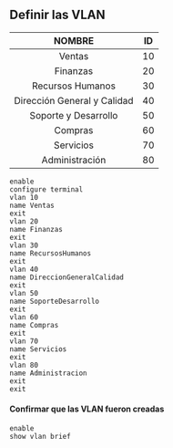 ## Definir las VLAN
|           NOMBRE            | ID  |
| :-------------------------: | :-: |
|           Ventas            | 10  |
|          Finanzas           | 20  |
|      Recursos Humanos       | 30  |
| Dirección General y Calidad | 40  |
|    Soporte y Desarrollo     | 50  |
|           Compras           | 60  |
|          Servicios          | 70  |
|       Administración        | 80  |

```
enable
configure terminal
vlan 10
name Ventas
exit
vlan 20
name Finanzas
exit
vlan 30
name RecursosHumanos
exit
vlan 40
name DireccionGeneralCalidad
exit
vlan 50
name SoporteDesarrollo
exit
vlan 60
name Compras
exit
vlan 70
name Servicios
exit
vlan 80
name Administracion
exit
exit
```
#### Confirmar que las VLAN fueron creadas

```
enable
show vlan brief
```